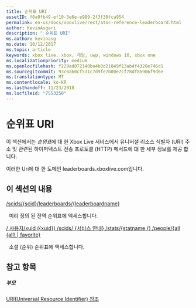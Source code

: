 ```yaml
---
title: 순위표 URI
assetID: f0a0fb49-ef10-3e6e-e989-2f3f30fca954
permalink: en-us/docs/xboxlive/rest/atoc-reference-leaderboard.html
author: KevinAsgari
description: " 순위표 URI"
ms.author: kevinasg
ms.date: 10/12/2017
ms.topic: article
keywords: xbox live, xbox, 게임, uwp, windows 10, xbox one
ms.localizationpriority: medium
ms.openlocfilehash: f229ad872140ba4b0d21049f13ab4f4320e746d1
ms.sourcegitcommit: 93c0a60cf531c7d9fe7b00e7cf78df86906f9d6e
ms.translationtype: MT
ms.contentlocale: ko-KR
ms.lasthandoff: 11/23/2018
ms.locfileid: "7553250"
---
```

# <a name="leaderboards-uris"></a>순위표 URI

이 섹션에서는 *순위표*에 대 한 Xbox Live 서비스에서 유니버설 리소스 식별자 (URI) 주소 및 관련된 하이퍼텍스트 전송 프로토콜 (HTTP) 메서드에 대 한 세부 정보를 제공 합니다.

이러한 Uri에 대 한 도메인 leaderboards.xboxlive.com입니다.

<a id="ID4EDB"></a>


## <a name="in-this-section"></a>이 섹션의 내용

[/scids/{scid}/leaderboards/{leaderboardname}](uri-scidsscidleaderboardsleaderboardname.md)

&nbsp;&nbsp;미리 정의 된 전역 순위표에 액세스합니다.

[/ 사용자/xuid ({xuid}) /scids/ {서비스 안내} /stats/{statname {) /people/{all {all\ | favorite}](uri-usersxuidscidstatnamepeople.md)

&nbsp;&nbsp;소셜 (순위) 순위표에 액세스합니다.
 
<a id="ID4EMB"></a>


## <a name="see-also"></a>참고 항목

<a id="ID4EOB"></a>


##### <a name="parent"></a>부모

[URI(Universal Resource Identifier) 참조](../atoc-xboxlivews-reference-uris.md)
